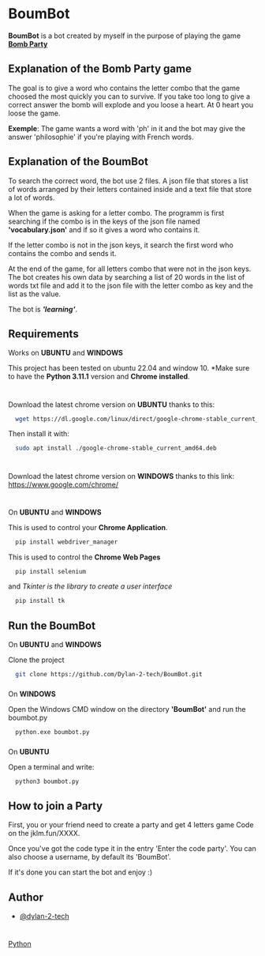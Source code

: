 

# BoumBot

**BoumBot** is a bot created by myself in the purpose of playing the game **[Bomb Party](https://jklm.fun/)**

## Explanation of the Bomb Party game

The goal is to give a word who contains the letter combo that the game choosed the most quickly you can to survive. If you take too long to give a correct answer the bomb will explode and you loose a heart.
At 0 heart you loose the game. 

**Exemple**: 
The game wants a word with 'ph' in it and the bot may give the answer 'philosophie' if you're playing with French words.
## Explanation of the BoumBot

To search the correct word, the bot use 2 files. A json file that stores a list of words arranged by their letters contained inside and a text file that store a lot of words.

When the game is asking for a letter combo. The programm is first searching if the combo is in the keys of the json file named **'vocabulary.json'** and if so it gives a word who contains it.

If the letter combo is not in the json keys, it search the first word who contains the combo and sends it.

At the end of the game,
for all letters combo that were not in the json keys. The bot creates his own data by searching a list of 20 words in the list of words txt file and add it to the json file with the letter combo as key and the list as the value.

The bot is ***'learning'***.
## Requirements

Works on **UBUNTU** and **WINDOWS**

This project has been tested on ubuntu 22.04 and window 10.
*Make sure to have the **Python 3.11.1** version and **Chrome installed**.

#
Download the latest chrome version on **UBUNTU** thanks to this:
```bash
  wget https://dl.google.com/linux/direct/google-chrome-stable_current_amd64.deb
```
Then install it with:
```bash
  sudo apt install ./google-chrome-stable_current_amd64.deb
```

#
Download the latest chrome version on **WINDOWS** thanks to this link: https://www.google.com/chrome/
#

On **UBUNTU** and **WINDOWS**

This is used to control your **Chrome Application**.
```bash
  pip install webdriver_manager
```

This is used to control the **Chrome Web Pages**
```bash
  pip install selenium
```

and *Tkinter is the library to create a user interface*
```bash
  pip install tk
```


## Run the BoumBot

On **UBUNTU** and **WINDOWS**

Clone the project

```bash
  git clone https://github.com/Dylan-2-tech/BoumBot.git
```

###
On **WINDOWS**

Open the Windows CMD window on the directory **'BoumBot'** and run the boumbot.py
```bash
  python.exe boumbot.py
```
###
On **UBUNTU**

Open a terminal and write:
```bash
  python3 boumbot.py
```

## How to join a Party

First, you or your friend need to create a party and get 4 letters game Code on the jklm.fun/XXXX.

Once you've got the code type it in the entry 'Enter the code party'.
You can also choose a username, by default its 'BoumBot'.

If it's done you can start the bot and enjoy :)

## Author

- [@dylan-2-tech](https://www.github.com/Dylan-2-tech)

#

[Python](https://img.shields.io/badge/-Python-05122A?style=flat&logo=python)
